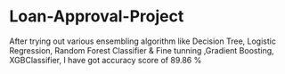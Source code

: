 # Loan-Approval-Project

After trying out various ensembling algorithm like Decision Tree, Logistic Regression, Random Forest Classifier & Fine tunning ,Gradient Boosting, XGBClassifier, I have got accuracy score of 89.86 %
